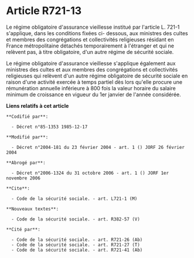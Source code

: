 # Article R721-13

Le régime obligatoire d'assurance vieillesse institué par l'article L. 721-1 s'applique, dans les conditions fixées ci-
dessous, aux ministres des cultes et membres des congrégations et collectivités religieuses résidant en France métropolitaine
détachés temporairement à l'étranger et qui ne relèvent pas, à titre obligatoire, d'un autre régime de sécurité sociale. 

Le régime obligatoire d'assurance vieillesse s'applique également aux ministres des cultes et aux membres des congrégations
et collectivités religieuses qui relèvent d'un autre régime obligatoire de sécurité sociale en raison d'une activité exercée
à temps partiel dès lors qu'elle procure une rémunération annuelle inférieure à 800 fois la valeur horaire du salaire minimum
de croissance en vigueur du 1er janvier de l'année considérée.

**Liens relatifs à cet article**

	**Codifié par**:

	  - Décret n°85-1353 1985-12-17

	**Modifié par**:

	  - Décret n°2004-181 du 23 février 2004 - art. 1 () JORF 26 février 2004

	**Abrogé par**:

	  - Décret n°2006-1324 du 31 octobre 2006 - art. 1 () JORF 1er novembre 2006

	**Cite**:

	  - Code de la sécurité sociale. - art. L721-1 (M)

	**Nouveaux textes**:

	  - Code de la sécurité sociale. - art. R382-57 (V)

	**Cité par**:

	  - Code de la sécurité sociale. - art. R721-26 (Ab)
	  - Code de la sécurité sociale. - art. R721-27 (T)
	  - Code de la sécurité sociale. - art. R721-41 (Ab)
